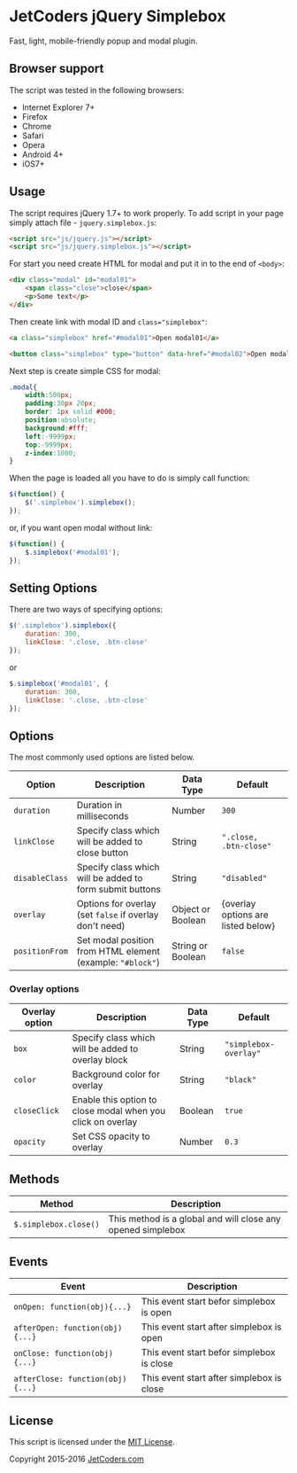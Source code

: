 # JetCoders jQuery Simplebox
Fast, light, mobile-friendly popup and modal plugin.

## Browser support
The script was tested in the following browsers:

 - Internet Explorer 7+
 - Firefox
 - Chrome
 - Safari
 - Opera
 - Android 4+
 - iOS7+

## Usage
The script requires jQuery 1.7+ to work properly. To add script in your page simply attach file - <code>jquery.simplebox.js</code>:

```html
<script src="js/jquery.js"></script>
<script src="js/jquery.simplebox.js"></script>
```

For start you need create HTML for modal and put it in to the end of `<body>`:

```html
<div class="modal" id="modal01">
	<span class="close">close</span>
	<p>Some text</p>
</div>
```

Then create link with modal ID and `class="simplebox"`:

```html
<a class="simplebox" href="#modal01">Open modal01</a> 

<button class="simplebox" type="button" data-href="#modal02">Open modal02</button>
```

Next step is create simple CSS for modal:

```css
.modal{
	width:500px;
	padding:30px 20px;
	border: 1px solid #000;
	position:absolute;
	background:#fff;
	left:-9999px;
	top:-9999px;
	z-index:1000;
}
```

When the page is loaded all you have to do is simply call function:

```js
$(function() {
	$('.simplebox').simplebox();
});
```

or, if you want open modal without link:

```js
$(function() {
	$.simplebox('#modal01');
});
```

## Setting Options
There are two ways of specifying options:

```js
$('.simplebox').simplebox({
	duration: 300,
	linkClose: '.close, .btn-close'
});
```

or

```js
$.simplebox('#modal01', {
	duration: 300,
	linkClose: '.close, .btn-close'
});
```

## Options
The most commonly used options are listed below.

<table>
	<thead>
		<tr>
			<th>Option</th>
			<th>Description</th>
			<th>Data Type</th>
			<th>Default</th>
		</tr>
	</thead>
	<tbody>
		<tr>
			<td><code>duration</code></td>
			<td>Duration in milliseconds</td>
			<td>Number</td>
			<td><code>300</code></td>
		</tr>
		<tr>
			<td><code>linkClose</code></td>
			<td>Specify class which will be added to close button</td>
			<td>String</td>
			<td><code>".close, .btn-close"</code></td>
		</tr>
		<tr>
			<td><code>disableClass</code></td>
			<td>Specify class which will be added to form submit buttons</td>
			<td>String</td>
			<td><code>"disabled"</code></td>
		</tr>
		<tr>
			<td><code>overlay</code></td>
			<td>Options for overlay (set <code>false</code> if overlay don't need)</td>
			<td>Object or Boolean</td>
			<td>{overlay options are listed below}</td>
		</tr>
		<tr>
			<td><code>positionFrom</code></td>
			<td>Set modal position from HTML element (example: <code>"#block"</code>)</td>
			<td>String or Boolean</td>
			<td><code>false</code></td>
		</tr>
	</tbody>
</table>

### Overlay options

<table>
	<thead>
		<tr>
			<th>Overlay option</th>
			<th>Description</th>
			<th>Data Type</th>
			<th>Default</th>
		</tr>
	</thead>
	<tbody>
		<tr>
			<td><code>box</code></td>
			<td>Specify class which will be added to overlay block</td>
			<td>String</td>
			<td><code>"simplebox-overlay"</code></td>
		</tr>
		<tr>
			<td><code>color</code></td>
			<td>Background color for overlay</td>
			<td>String</td>
			<td><code>"black"</code></td>
		</tr>
		<tr>
			<td><code>closeClick</code></td>
			<td>Enable this option to close modal when you click on overlay</td>
			<td>Boolean</td>
			<td><code>true</code></td>
		</tr>
		<tr>
			<td><code>opacity</code></td>
			<td>Set CSS opacity to overlay</td>
			<td>Number</td>
			<td><code>0.3</code></td>
		</tr>
	</tbody>
</table>

## Methods

<table>
	<thead>
		<tr>
			<th>Method</th>
			<th>Description</th>
		</tr>
	</thead>
	<tbody>
		<tr>
			<td><code>$.simplebox.close()</code></td>
			<td>
				This method is a global and will close any opened simplebox
			</td>
		</tr>
	</tbody>
</table>

## Events

<table>
	<thead>
		<tr>
			<th>Event</th>
			<th>Description</th>
		</tr>
	</thead>
	<tbody>
		<tr>
			<td><code>onOpen: function(obj){...}</code></td>
			<td>This event start befor simplebox is open</td>
		</tr>
		<tr>
			<td><code>afterOpen: function(obj){...}</code></td>
			<td>This event start after simplebox is open</td>
		</tr>
		<tr>
			<td><code>onClose: function(obj){...}</code></td>
			<td>This event start befor simplebox is close</td>
		</tr>
		<tr>
			<td><code>afterClose: function(obj){...}</code></td>
			<td>This event start after simplebox is close</td>
		</tr>
	</tbody>
</table>

## License

This script is licensed under the [MIT License](LICENSE.txt).

Copyright 2015-2016 [JetCoders.com](http://jetcoders.com/contact)
